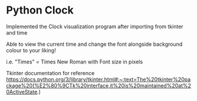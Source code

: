 # Python Clock

Implemented the Clock visualization program after importing from tkinter and time

Able to view the current time and change the font alongside background colour to your liking!

i.e. "Times" = Times New Roman with Font size in pixels

Tkinter documentation for reference https://docs.python.org/3/library/tkinter.html#:~:text=The%20tkinter%20package%20(%E2%80%9CTk%20interface,it%20is%20maintained%20at%20ActiveState.)
